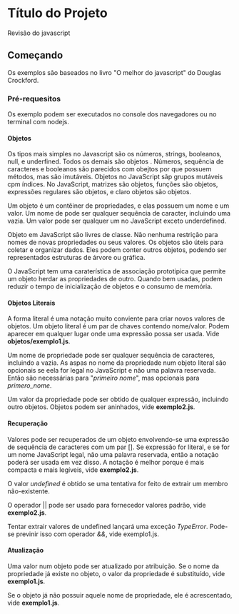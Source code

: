 # Título do Projeto

Revisão do javascript

## Começando

Os exemplos são baseados no livro "O melhor do javascript" do Douglas Crockford.

### Pré-requesitos

Os exemplo podem ser executados no console dos navegadores ou no terminal com nodejs.

#### Objetos

Os tipos mais simples no Javascript são os números, strings, booleanos, null, e underfined. Todos os demais são objetos . Números, sequência de caracteres e booleanos são parecidos com obejtos por que possuem métodos, mas são imutáveis. Objetos no JavaScript sãp grupos mutáveis cpm índices. No JavaScript, matrizes são objetos, funções são objetos, expressões regulares são objetos, e claro objetos são objetos.

Um objeto é um contêiner de propriedades, e elas possuem um nome e um valor. Um nome de pode ser qualquer sequência de caracter, incluindo uma vazia. Um valor pode ser qualquer um no JavaScript exceto underdefined.

Objeto em JavaScript são livres de classe. Não nenhuma restrição para nomes de novas propriedades ou seus valores. Os objetos são úteis para coletar e organizar dados. Eles podem conter outros objetos, podendo ser representados estruturas de árvore ou gráfica.

O JavaScript tem uma caraterística de associação prototipica que permite um objeto herdar as propriedades de outro. Quando bem usadas, podem reduzir o tempo de inicialização de objetos e o consumo de memória.

#### Objetos Literais

A forma literal é uma notação muito conviente para criar novos valores de objetos. Um objeto literal é um par de chaves contendo nome/valor. Podem aparecer em qualquer lugar onde uma expressão possa ser usada.
Vide __objetos/exemplo1.js__.

Um nome de propriedade pode ser qualquer sequência de caracteres, incluindo a vazia. As aspas no nome da propriedade num objeto literal são opcionais se eela for legal no JavaScript e não uma palavra reservada.
Então são necessárias para "*primeiro nome*", mas opcionais para *primero_nome*.

Um valor da propriedade pode ser obtido de qualquer expressão, incluindo outro objetos. Objetos podem ser aninhados, vide __exemplo2.js__.


#### Recuperação

Valores pode ser recuperados de um objeto envolvendo-se uma expressão de sequência de caracteres com um par []. Se expressão for literal, e se for um nome JavaScript legal, não uma palavra reservada, então a notação poderá ser usada em vez disso. A notação é melhor porque é mais compacta e mais legíveis, vide  __exemplo2.js__.

O valor *undefined* é obtido se uma tentativa for feito de extrair um membro não-existente.

O operador || pode ser usado para fornecedor valores padrão, vide __exemplo2.js__.

Tentar extrair valores de undefined lançará uma exceção *TypeError*. Pode-se previnir isso com operador *&&*, vide exemplo1.js.

#### Atualização

Uma valor num objeto pode ser atualizado por atribuição. Se o nome da propriedade já existe no objeto, o valor da propriedade é substituído, vide __exemplo1.js__.

Se o objeto já não possuir aquele nome de propriedade, ele é acrescentado, vide __exemplo1.js__.

